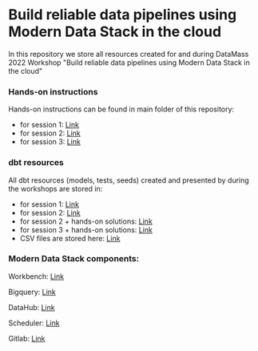 # Build reliable data pipelines using Modern Data Stack in the cloud

In this repository we store all resources created for and during DataMass 2022 Workshop "Build reliable data pipelines using Modern Data Stack in the cloud"

### Hands-on instructions

Hands-on instructions can be found in main folder of this repository:
- for session 1: [Link](https://github.com/getindata/gid-mdp-workshop/blob/main/Session%201%20-%20hands-on%20excercises.md)
- for session 2: [Link](https://github.com/getindata/gid-mdp-workshop/blob/main/Session%202%20-%20hands-on%20excercises.md)
- for session 3: [Link](https://github.com/getindata/gid-mdp-workshop/blob/main/Session%203%20-%20hands-on%20excercises.md)

### dbt resources

All dbt resources (models, tests, seeds) created and presented by during the workshops are stored in:

- for session 1: [Link](https://github.com/getindata/gid-mdp-workshop/tree/main/Session%201)
- for session 2: [Link](https://github.com/getindata/gid-mdp-workshop/tree/main/Session%202)
- for session 2 + hands-on solutions: [Link](https://github.com/getindata/gid-mdp-workshop/tree/main/Session%202%20-%20hands-on%20solutions)
- for session 3 + hands-on solutions: [Link](https://github.com/getindata/gid-mdp-workshop//tree/main/Session%203%20-%20hands-on%20solutions)
- CSV files are stored here: [Link](https://github.comgetindata/gid-mdp-workshop/tree/main/CSV)


### Modern Data Stack components:

Workbench: [Link](https://console.cloud.google.com/vertex-ai/workbench/list/instances?authuser=0&project=datamass-mdp-workshop)

Bigquery: [Link](https://console.cloud.google.com/bigquery?authuser=0&project=datamass-mdp-workshop)

DataHub: [Link](http://34.116.196.16:9002/)

Scheduler: [Link](https://58a6f530618c49558667b865f21ac64a-dot-europe-central2.composer.googleusercontent.com/home)

Gitlab: [Link](https://gitlab.com/datamass-mdp-workshop)

